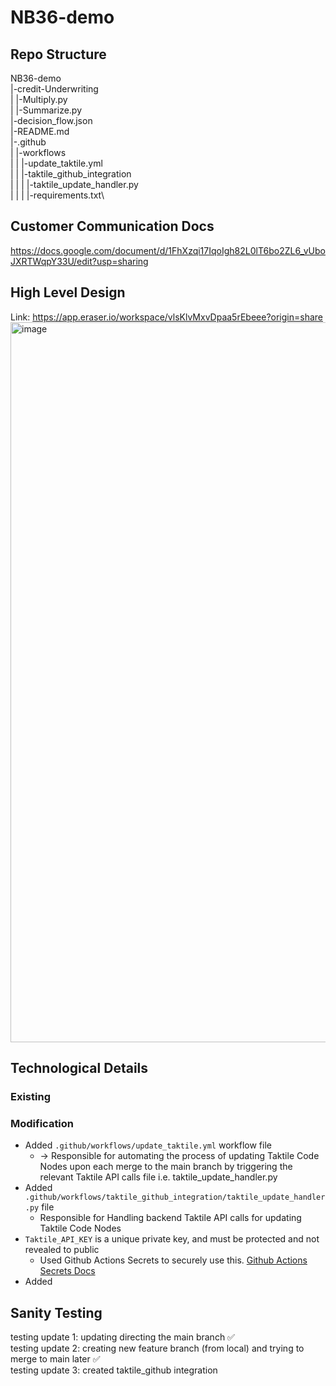 # NB36-demo

## Repo Structure

NB36-demo\
 |-credit-Underwriting\
 | |-Multiply.py\
 | |-Summarize.py\
 |-decision_flow.json\
 |-README.md\
 |-.github\
 | |-workflows\
 | | |-update_taktile.yml\
 | | |-taktile_github_integration\
 | | | |-taktile_update_handler.py\
 | | | |-requirements.txt\

## Customer Communication Docs
https://docs.google.com/document/d/1FhXzqi17IqoIgh82L0lT6bo2ZL6_vUboJXRTWqpY33U/edit?usp=sharing

## High Level Design
Link: https://app.eraser.io/workspace/vlsKlvMxvDpaa5rEbeee?origin=share
<img width="1152" alt="image" src="https://github.com/user-attachments/assets/986dcdd1-c569-40c8-8b29-a61c289df5b8">



## Technological Details

### Existing

### Modification
- Added `.github/workflows/update_taktile.yml` workflow file
   - -> Responsible for automating the process of updating Taktile Code Nodes upon each merge to the main branch by triggering the relevant Taktile API calls file i.e. taktile_update_handler.py
- Added `.github/workflows/taktile_github_integration/taktile_update_handler.py` file
   - Responsible for Handling backend Taktile API calls for updating Taktile Code Nodes
- `Taktile_API_KEY` is a unique private key, and must be protected and not revealed to public
   - Used Github Actions Secrets to securely use this. [Github Actions Secrets Docs](https://docs.github.com/en/actions/security-for-github-actions/security-guides/using-secrets-in-github-actions)
- Added 

 


## Sanity Testing
testing update 1: updating directing the main branch ✅ \
testing update 2: creating new feature branch (from local) and trying to merge to main later ✅ \
testing update 3: created taktile_github integration 


